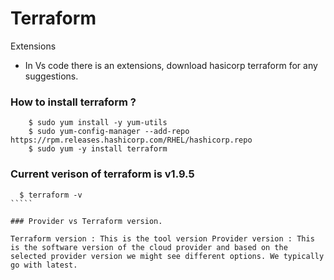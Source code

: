 # Terraform


Extensions

* In Vs code there is an extensions, download hasicorp terraform for any suggestions.

### How to install terraform ?
``````
    $ sudo yum install -y yum-utils
    $ sudo yum-config-manager --add-repo https://rpm.releases.hashicorp.com/RHEL/hashicorp.repo
    $ sudo yum -y install terraform
``````
### Current verison of terraform is v1.9.5
``````
  $ terraform -v  
`````

### Provider vs Terraform version.

Terraform version : This is the tool version Provider version : This is the software version of the cloud provider and based on the selected provider version we might see different options. We typically go with latest.
